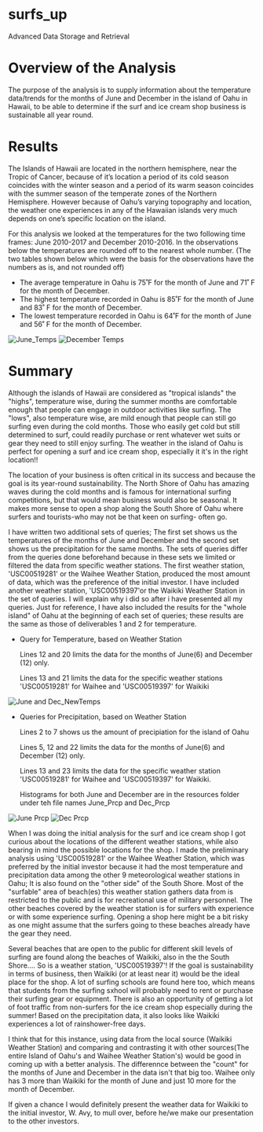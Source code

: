 # surfs_up
Advanced Data Storage and Retrieval

# Overview of the Analysis
The purpose of the analysis is to supply information about the temperature data/trends for the months of June and December in the island of Oahu in Hawaii, to be able to determine if the surf and ice cream shop business is sustainable all year round.

# Results 
The Islands of Hawaii are located in the northern hemisphere, near the Tropic of Cancer, because of it’s location a period of its cold season coincides with the winter season and a period of its warm season coincides with the summer season of the temperate zones of the Northern Hemisphere. However because of Oahu’s varying topography and location, the weather one experiences in any of the  Hawaiian islands very much depends on one’s specific location on the island. 

For this analysis we looked at the temperatures for the two following time frames: June 2010-2017 and December 2010-2016. In the observations below the temperatures are rounded off to the nearest whole number. (The two tables shown below which were the basis for the observations have the numbers as is, and not rounded off)

* The average temperature in Oahu  is 75˚F for the month of June and 71˚ F  for the month of December. 
* The highest temperature recorded in Oahu is 85˚F for the month of June and 83˚ F  for the month of December. 
* The lowest temperature recorded in Oahu is 64˚F for the month of June and 56˚ F  for the month of December. 

![June_Temps](Resources/Deliverable_June.png)
![December Temps](Resources/Deliverable_Dec.png)

# Summary
Although the islands of Hawaii are considered as "tropical islands" the "highs", temperature wise, during the summer months are comfortable enough that people can engage in outdoor activities like surfing. The "lows", also temperature wise, are mild enough that people can still go surfing even during the cold months. Those who easily get cold but still determined to surf, could readily purchase or rent whatever wet suits or gear they need to still enjoy surfing. The weather in the island of Oahu is perfect for opening a surf and ice cream shop, especially it it's in the right location!!

The location of your business is often critical in its success and because the goal is its year-round sustainability. The North Shore of Oahu has amazing waves during the cold months and is famous for international surfing competitions, but that would mean business would also be seasonal. It makes more sense to open a shop along the South Shore of Oahu where surfers and tourists-who may not be that keen on surfing- often go.

I have written two additional sets of queries; The first set shows us the temperatures of the months of June and December and the second set shows us the precipitation for the same months. The sets of queries differ from the queries done beforehand because in these sets we limited or filtered the data from specific weather stations. The first weather station, 'USC00519281' or the Waihee Weather Station, produced the most amount of data, which was the preference of the initial investor. I have included another weather station, 'USC00519397'or the Waikiki Weather Station in the set of queries. I will explain why i did so after i have presented all my queries. Just for reference, I have also included the results for the "whole island" of Oahu at the beginning of each set of queries; these  results are the same as those of deliverables 1 and 2 for temperature.

* Query for Temperature, based on Weather Station
    
    Lines 12 and 20 limits the data for the months of June(6) and December (12) only.
    
    Lines 13 and 21 limits the data for the specific weather stations 'USC00519281' for Waihee and 'USC00519397' for Waikiki

![June and Dec_NewTemps](Resources/Query_Temps.png)

* Queries for Precipitation, based on Weather Station
    
    Lines 2 to 7 shows us the amount of precipiation for the island of Oahu
    
    Lines 5, 12 and 22 limits the data for the months of June(6) and December (12) only.
    
    Lines 13 and 23 limits the data for the specific weather station 'USC00519281' for Waihee and 'USC00519397' for Waikiki.
    
    Histograms for both June and December are in the resources folder under teh file names June_Prcp and Dec_Prcp
  
 ![June Prcp](Resources/Query_June_Prcp.png)
 ![Dec Prcp](Resources/Query_Dec_Prcp.png)


When I was doing the initial analysis for the surf and ice cream shop I got curious about the locations of the different weather stations, while also bearing in mind the possible locations for the shop. I made the preliminary analysis using 'USC00519281' or the Waihee Weather Station, which was preferred by the initial investor because it had the most temperature and precipitation data among the other 9 meteorological weather stations in Oahu; It is also found on the "other side" of the South Shore. Most of the "surfable" area of beach(es) this weather station gathers data from is restricted to the public and is for recreational use of military personnel. The other beaches covered by the weather station is for surfers with experience or with some experience surfing. Opening a shop here might be a bit risky as one might assume that the surfers going to these beaches already have the gear they need.

Several beaches that are open to the public for different skill levels of surfing are found along the beaches of Waikiki, also in the the South Shore.... So is a weather station, 'USC00519397'! If the goal is sustainability in terms of business, then Waikiki (or at least near it)  would be the ideal place for the shop. A lot of surfing schools are found here too, which means that students from the surfing sxhool  will probably need to rent or purchase their surfing gear or equipment. There is also an opportunity of getting a lot of foot traffic from non-surfers for the ice cream shop especially during the summer! Based on the precipitation data, it also looks like Waikiki experiences a lot of rainshower-free days. 

I think that for this instance, using data from the local source (Waikiki Weather Station) and comparing and contrasting it with other sources(The entire Island of Oahu's  and Waihee Weather Station's) would be good in coming up  with a better analysis. The differennce between the "count" for the months of June and December in the data isn't that big too. Waihee only has 3 more than Waikiki for the month of June and just 10 more for the month of December.  

If given a chance I would definitely present the weather data for Waikiki to the initial investor, W. Avy, to mull over, before he/we make our presentation to the other investors.
